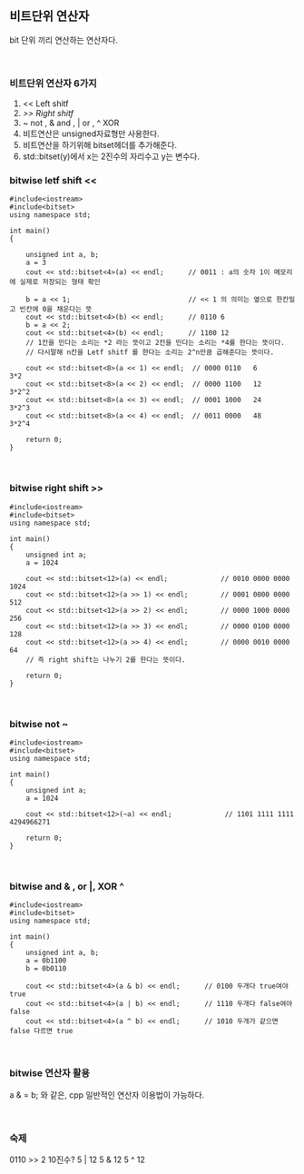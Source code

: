 ## 비트단위 연산자

bit 단위 끼리 연산하는 연산자다.

<br>

### 비트단위 연산자 6가지

1. << Left shitf
2. *>> Right shitf*
3. ~ not , & and , | or , ^ XOR
4. 비트연산은 unsigned자료형만 사용한다.
5. 비트연산을 하기위해 bitset헤더를 추가해준다.
6. std::bitset<x>(y)에서 x는 2진수의 자리수고 y는 변수다.

### bitwise letf shift <<

    
    #include<iostream>
    #include<bitset>
    using namespace std;
    
    int main()
    {
    
        unsigned int a, b;
        a = 3
        cout << std::bitset<4>(a) << endl;      // 0011 : a의 숫자 1이 메모리에 실제로 저장되는 형태 확인
        
        b = a << 1;                             // << 1 의 의미는 옆으로 한칸밀고 빈칸에 0을 채운다는 뜻
        cout << std::bitset<4>(b) << endl;      // 0110 6
        b = a << 2;
        cout << std::bitset<4>(b) << endl;      // 1100 12
        // 1칸을 민다는 소리는 *2 라는 뜻이고 2칸을 민다는 소리는 *4를 한다는 뜻이다.
        // 다시말해 n칸을 Letf shitf 를 한다는 소리는 2^n만큼 곱해준다는 뜻이다.
        
        cout << std::bitset<8>(a << 1) << endl;  // 0000 0110   6       3*2
        cout << std::bitset<8>(a << 2) << endl;  // 0000 1100   12      3*2^2
        cout << std::bitset<8>(a << 3) << endl;  // 0001 1000   24      3*2^3
        cout << std::bitset<8>(a << 4) << endl;  // 0011 0000   48      3*2^4
        
        return 0;
    }
    
<br>

### bitwise right shift >>

    
    #include<iostream>
    #include<bitset>
    using namespace std;
    
    int main()
    {
        unsigned int a;
        a = 1024
        
        cout << std::bitset<12>(a) << endl;             // 0010 0000 0000 1024
        cout << std::bitset<12>(a >> 1) << endl;        // 0001 0000 0000  512
        cout << std::bitset<12>(a >> 2) << endl;        // 0000 1000 0000  256
        cout << std::bitset<12>(a >> 3) << endl;        // 0000 0100 0000  128
        cout << std::bitset<12>(a >> 4) << endl;        // 0000 0010 0000   64
        // 즉 right shift는 나누기 2를 한다는 뜻이다.
        
        return 0;
    }
    
<br>
    
        
### bitwise not ~

    
    #include<iostream>
    #include<bitset>
    using namespace std;
    
    int main()
    {
        unsigned int a;
        a = 1024
        
        cout << std::bitset<12>(~a) << endl;             // 1101 1111 1111 4294966271
        
        return 0;
    }  
    
<br>

### bitwise and & , or |, XOR ^

    #include<iostream>
    #include<bitset>
    using namespace std;
    
    int main()
    {
        unsigned int a, b;
        a = 0b1100
        b = 0b0110    
            
        cout << std::bitset<4>(a & b) << endl;      // 0100 두개다 true여야 true
        cout << std::bitset<4>(a | b) << endl;      // 1110 두개다 false여야 false
        cout << std::bitset<4>(a ^ b) << endl;      // 1010 두개가 같으면 false 다르면 true
<br>
        
### bitwise 연산자 활용

a & = b; 와 같은, cpp 일반적인 연산자 이용법이 가능하다.

<br>

### 숙제
0110 >> 2       10진수?
5 | 12
5 & 12
5 ^ 12
            
            
            
            
            
            
            
            
            
            
            
            
            
            
            
            
            
            
